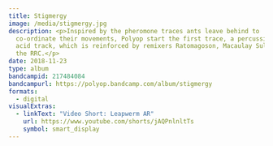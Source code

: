 ```yaml
---
title: Stigmergy
image: /media/stigmergy.jpg
description: <p>Inspired by the pheromone traces ants leave behind to
  co-ordinate their movements, Polyop start the first trace, a percussion heavy
  acid track, which is reinforced by remixers Ratomagoson, Macaulay Sulkin and
  the RRC.</p>
date: 2018-11-23
type: album
bandcampid: 217484084
bandcampurl: https://polyop.bandcamp.com/album/stigmergy
formats:
  - digital
visualExtras:
  - linkText: "Video Short: Leapwerm AR"
    url: https://www.youtube.com/shorts/jAQPnlnltTs
    symbol: smart_display
---
```

